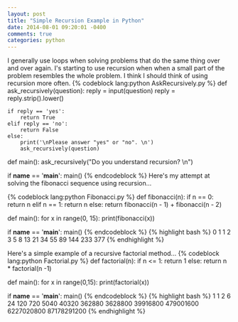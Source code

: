 ```yaml
---
layout: post
title: "Simple Recursion Example in Python"
date: 2014-08-01 09:20:01 -0400
comments: true
categories: python
---
```

I generally use loops when solving problems that do the same thing over and over again.  I's starting to use recursion when when a small part of the problem resembles the whole problem.  I think I should think of using recursion more often.
{% codeblock lang:python AskRecursively.py %}
def ask_recursively(question):
    reply = input(question)
    reply = reply.strip().lower()

    if reply == 'yes':
        return True
    elif reply == 'no':
        return False
    else:
        print('\nPlease answer "yes" or "no". \n')
        ask_recursively(question)

def main():
    ask_recursively("Do you understand recursion? \n")

if __name__ == '__main__':
    main()
{% endcodeblock %}
Here's my attempt at solving the fibonacci sequence using recursion...
<!-- more -->
{% codeblock lang:python Fibonacci.py %}
def fibonacci(n):
    if n == 0:
        return n
    elif n == 1:
        return n
    else:
        return fibonacci(n - 1) + fibonacci(n - 2)

def main():
    for x in range(0, 15):
        print(fibonacci(x))

if __name__ == '__main__':
    main()
{% endcodeblock %}
{% highlight bash %}
0
1
1
2
3
5
8
13
21
34
55
89
144
233
377
{% endhighlight %}

Here's a simple example of a recursive factorial method...
{% codeblock lang:python Factorial.py %}
def factorial(n):
    if n <= 1:
        return 1
    else:
        return n * factorial(n -1)

def main():
    for x in range(0,15):
        print(factorial(x))

if __name__ == '__main__':
    main()
{% endcodeblock %}
{% highlight bash %}
1
1
2
6
24
120
720
5040
40320
362880
3628800
39916800
479001600
6227020800
87178291200
{% endhighlight %}